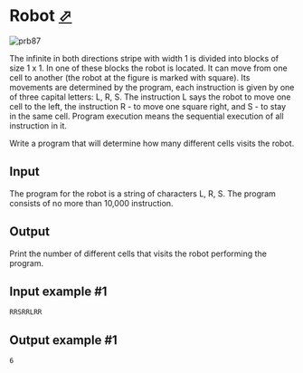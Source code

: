 # Robot [⬀](https://www.e-olymp.com/en/problems/87)

![prb87](1256097421.jpg)

The infinite in both directions stripe with width 1 is divided into blocks of size 1 x 1. In one of these blocks the robot is located. It can move from one cell to another (the robot at the figure is marked with square). Its movements are determined by the program, each instruction is given by one of three capital letters: L, R, S. The instruction L says the robot to move one cell to the left, the instruction R - to move one square right, and S - to stay in the same cell. Program execution means the sequential execution of all instruction in it.

Write a program that will determine how many different cells visits the robot.

## Input
The program for the robot is a string of characters L, R, S. The program consists of no more than 10,000 instruction.

## Output
Print the number of different cells that visits the robot performing the program.

## Input example #1
```
RRSRRLRR
```

## Output example #1
```
6
```
